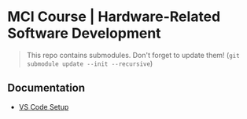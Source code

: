 # MCI Course | Hardware-Related Software Development

> This repo contains submodules. Don't forget to update them! (`git submodule update --init --recursive`)

## Documentation
- [VS Code Setup](docs/vscode_setup.md)

